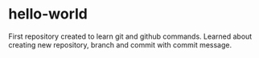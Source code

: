 # hello-world
First repository created to learn git and github commands.
Learned about creating new repository, branch and commit with commit message.
